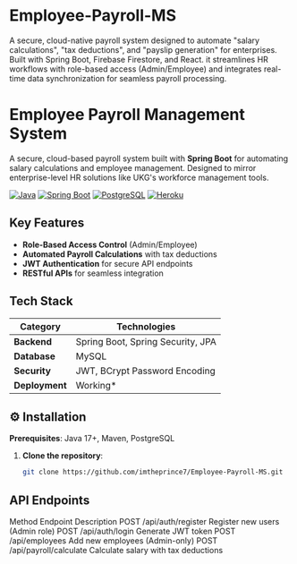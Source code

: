 # Employee-Payroll-MS
A secure, cloud-native payroll system designed to automate "salary calculations", "tax deductions", and "payslip generation" for enterprises. 
Built with Spring Boot, Firebase Firestore, and React.
it streamlines HR workflows with role-based access (Admin/Employee) and integrates real-time data synchronization for seamless payroll processing.


# Employee Payroll Management System

A secure, cloud-based payroll system built with **Spring Boot** for automating salary calculations and employee management. Designed to mirror enterprise-level HR solutions like UKG's workforce management tools.

[![Java](https://img.shields.io/badge/Java-17-blue)](https://java.com)
[![Spring Boot](https://img.shields.io/badge/Spring_Boot-3.1-green)](https://spring.io)
[![PostgreSQL](https://img.shields.io/badge/PostgreSQL-15-orange)](https://postgresql.org)
[![Heroku](https://img.shields.io/badge/Deployed_on-Heroku-6762a6)](https://heroku.com)


## Key Features
- **Role-Based Access Control** (Admin/Employee)  
- **Automated Payroll Calculations** with tax deductions  
- **JWT Authentication** for secure API endpoints  
- **RESTful APIs** for seamless integration

## Tech Stack
| Category       | Technologies                          |
|----------------|---------------------------------------|
| **Backend**    | Spring Boot, Spring Security, JPA     |
| **Database**   | MySQL                                 |
| **Security**   | JWT, BCrypt Password Encoding         |
| **Deployment** | Working*                              |

## ⚙️ Installation
**Prerequisites**: Java 17+, Maven, PostgreSQL


1. **Clone the repository**:
   ```bash
   git clone https://github.com/imtheprince7/Employee-Payroll-MS.git


## API Endpoints
Method	  Endpoint	                Description
POST	/api/auth/register	    Register new users (Admin role)
POST	/api/auth/login	        Generate JWT token
POST	/api/employees	        Add new employees (Admin-only)
POST	/api/payroll/calculate	Calculate salary with tax deductions
